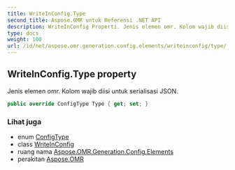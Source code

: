 ```yaml
---
title: WriteInConfig.Type
second_title: Aspose.OMR untuk Referensi .NET API
description: WriteInConfig Properti. Jenis elemen omr. Kolom wajib diisi untuk serialisasi JSON.
type: docs
weight: 100
url: /id/net/aspose.omr.generation.config.elements/writeinconfig/type/
---
```

## WriteInConfig.Type property

Jenis elemen omr. Kolom wajib diisi untuk serialisasi JSON.

```csharp
public override ConfigType Type { get; set; }
```

### Lihat juga

* enum [ConfigType](../../../aspose.omr.generation.config.enums/configtype/)
* class [WriteInConfig](../)
* ruang nama [Aspose.OMR.Generation.Config.Elements](../../writeinconfig/)
* perakitan [Aspose.OMR](../../../)



